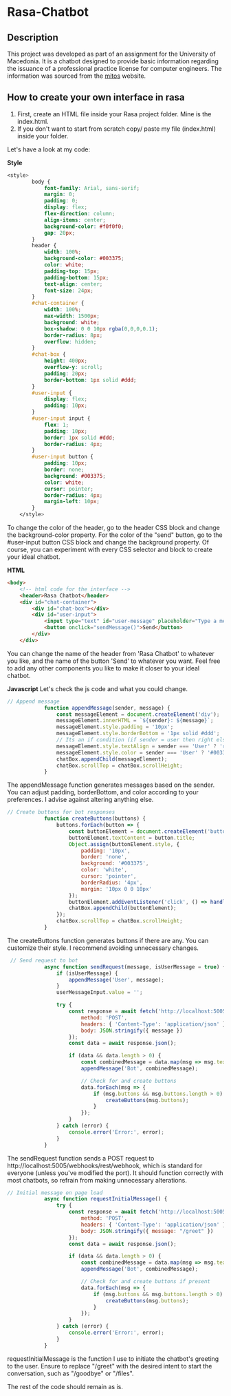 # Rasa-Chatbot

## Description
This project was developed as part of an assignment for the University of Macedonia. It is a chatbot designed to provide basic information regarding the issuance of a professional practice license for computer engineers. The information was sourced from the [mitos](https://mitos.gov.gr/index.php/ΔΔ:Άδεια_Εξάσκησης_Επαγγέλματος_Διπλωματούχου_Ναυπηγού_Μηχανολόγου_Μηχανικού) website.

## How to create your own interface in rasa

1. First, create an HTML file inside your Rasa project folder. Mine is the index.html.
2. If you don't want to start from scratch copy/ paste my file (index.html) inside your folder.

Let's have a look at my code:

**Style**

``` css
<style>
        body {
            font-family: Arial, sans-serif;
            margin: 0;
            padding: 0;
            display: flex;
            flex-direction: column;
            align-items: center;
            background-color: #f0f0f0;
            gap: 20px;
        }
        header {
            width: 100%;
            background-color: #003375;
            color: white;
            padding-top: 15px;
            padding-bottom: 15px;
            text-align: center;
            font-size: 24px;
        }
        #chat-container {
            width: 100%;
            max-width: 1500px;
            background: white;
            box-shadow: 0 0 10px rgba(0,0,0,0.1);
            border-radius: 8px;
            overflow: hidden;
        }
        #chat-box {
            height: 400px;
            overflow-y: scroll;
            padding: 20px;
            border-bottom: 1px solid #ddd;
        }
        #user-input {
            display: flex;
            padding: 10px;
        }
        #user-input input {
            flex: 1;
            padding: 10px;
            border: 1px solid #ddd;
            border-radius: 4px;
        }
        #user-input button {
            padding: 10px;
            border: none;
            background: #003375;
            color: white;
            cursor: pointer;
            border-radius: 4px;
            margin-left: 10px;
        }
    </style>
```
To change the color of the header, go to the header CSS block and change the background-color property. For the color of the "send" button, go to the #user-input button CSS block and change the background property. Of course, you can experiment with every CSS selector and block to create your ideal chatbot.

**HTML**
```html
<body>
    <!-- html code for the interface -->
    <header>Rasa Chatbot</header>
    <div id="chat-container">
        <div id="chat-box"></div>
        <div id="user-input">
            <input type="text" id="user-message" placeholder="Type a message..." />
            <button onclick="sendMessage()">Send</button>
        </div>
    </div>
```
You can change the name of the header from 'Rasa Chatbot' to whatever you like, and the name of the button 'Send' to whatever you want. Feel free to add any other components you like to make it closer to your ideal chatbot.

**Javascript**
Let's check the js code and what you could change.

```javascript
// Append message
            function appendMessage(sender, message) {
                const messageElement = document.createElement('div');
                messageElement.innerHTML = `${sender}: ${message}`;
                messageElement.style.padding = '10px';
                messageElement.style.borderBottom = '1px solid #ddd';
                // Its an if condition (if sender = user then right else left) 
                messageElement.style.textAlign = sender === 'User' ? 'right' : 'left';
                messageElement.style.color = sender === 'User' ? '#003375' : '#333';
                chatBox.appendChild(messageElement);
                chatBox.scrollTop = chatBox.scrollHeight;
            }
```
The appendMessage function generates messages based on the sender. You can adjust padding, borderBottom, and color according to your preferences. I advise against altering anything else.

```javascript
// Create buttons for bot responses
            function createButtons(buttons) {
                buttons.forEach(button => {
                    const buttonElement = document.createElement('button');
                    buttonElement.textContent = button.title;
                    Object.assign(buttonElement.style, {
                        padding: '10px',
                        border: 'none',
                        background: '#003375',
                        color: 'white',
                        cursor: 'pointer',
                        borderRadius: '4px',
                        margin: '10px 0 0 10px'
                    });
                    buttonElement.addEventListener('click', () => handleButtonClick(button.title));
                    chatBox.appendChild(buttonElement);
                });
                chatBox.scrollTop = chatBox.scrollHeight;
            }
```
The createButtons function generates buttons if there are any. You can customize their style. I recommend avoiding unnecessary changes.

```javascript
 // Send request to bot
            async function sendRequest(message, isUserMessage = true) {
                if (isUserMessage) {
                    appendMessage('User', message);
                }
                userMessageInput.value = '';

                try {
                    const response = await fetch('http://localhost:5005/webhooks/rest/webhook', {
                        method: 'POST',
                        headers: { 'Content-Type': 'application/json' },
                        body: JSON.stringify({ message })
                    });
                    const data = await response.json();

                    if (data && data.length > 0) {
                        const combinedMessage = data.map(msg => msg.text).join('<br>');
                        appendMessage('Bot', combinedMessage);

                        // Check for and create buttons
                        data.forEach(msg => {
                            if (msg.buttons && msg.buttons.length > 0) {
                                createButtons(msg.buttons);
                            }
                        });
                    }
                } catch (error) {
                    console.error('Error:', error);
                }
            }
```
The sendRequest function sends a POST request to http://localhost:5005/webhooks/rest/webhook, which is standard for everyone (unless you've modified the port). It should function correctly with most chatbots, so refrain from making unnecessary alterations.

```javascript
// Initial message on page load
            async function requestInitialMessage() {
                try {
                    const response = await fetch('http://localhost:5005/webhooks/rest/webhook', {
                        method: 'POST',
                        headers: { 'Content-Type': 'application/json' },
                        body: JSON.stringify({ message: "/greet" })
                    });
                    const data = await response.json();

                    if (data && data.length > 0) {
                        const combinedMessage = data.map(msg => msg.text).join('<br>');
                        appendMessage('Bot', combinedMessage);

                        // Check for and create buttons if present
                        data.forEach(msg => {
                            if (msg.buttons && msg.buttons.length > 0) {
                                createButtons(msg.buttons);
                            }
                        });
                    }
                } catch (error) {
                    console.error('Error:', error);
                }
            }
```
requestInitialMessage is the function I use to initiate the chatbot's greeting to the user. Ensure to replace "/greet" with the desired intent to start the conversation, such as "/goodbye" or "/files".

The rest of the code should remain as is.
